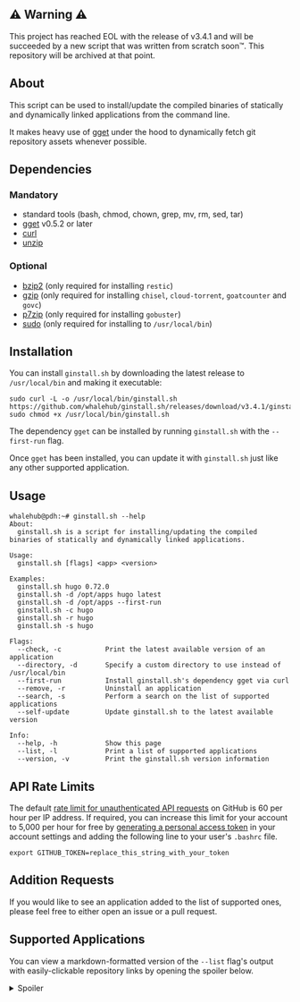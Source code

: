 ## ⚠ Warning ⚠
This project has reached EOL with the release of v3.4.1 and will be succeeded by a new script that was written from scratch soon™. This repository will be archived at that point.

## About
This script can be used to install/update the compiled binaries of statically and dynamically linked applications from the command line.

It makes heavy use of [gget](https://github.com/dpb587/gget) under the hood to dynamically fetch git repository assets whenever possible.

## Dependencies
### Mandatory
- standard tools (bash, chmod, chown, grep, mv, rm, sed, tar) 
- [gget](https://github.com/dpb587/gget) v0.5.2 or later
- [curl](https://packages.debian.org/buster/curl)
- [unzip](https://packages.debian.org/buster/unzip)

### Optional
- [bzip2](https://packages.debian.org/buster/bzip2) (only required for installing `restic`)
- [gzip](https://packages.debian.org/buster/gzip) (only required for installing `chisel`, `cloud-torrent`, `goatcounter` and `govc`)
- [p7zip](https://packages.debian.org/buster/p7zip) (only required for installing `gobuster`)
- [sudo](https://packages.debian.org/buster/sudo) (only required for installing to `/usr/local/bin`)

## Installation
You can install `ginstall.sh` by downloading the latest release to `/usr/local/bin` and making it executable:

```
sudo curl -L -o /usr/local/bin/ginstall.sh https://github.com/whalehub/ginstall.sh/releases/download/v3.4.1/ginstall.sh
sudo chmod +x /usr/local/bin/ginstall.sh
```

The dependency `gget` can be installed by running `ginstall.sh` with the `--first-run` flag.

Once `gget` has been installed, you can update it with `ginstall.sh` just like any other supported application.

## Usage
```
whalehub@pdh:~# ginstall.sh --help
About:
  ginstall.sh is a script for installing/updating the compiled binaries of statically and dynamically linked applications.

Usage:
  ginstall.sh [flags] <app> <version>

Examples:
  ginstall.sh hugo 0.72.0
  ginstall.sh -d /opt/apps hugo latest
  ginstall.sh -d /opt/apps --first-run
  ginstall.sh -c hugo
  ginstall.sh -r hugo
  ginstall.sh -s hugo

Flags:
  --check, -c           Print the latest available version of an application
  --directory, -d       Specify a custom directory to use instead of /usr/local/bin
  --first-run           Install ginstall.sh's dependency gget via curl
  --remove, -r          Uninstall an application
  --search, -s          Perform a search on the list of supported applications
  --self-update         Update ginstall.sh to the latest available version

Info:
  --help, -h            Show this page
  --list, -l            Print a list of supported applications
  --version, -v         Print the ginstall.sh version information
```

## API Rate Limits
The default [rate limit for unauthenticated API requests](https://developer.github.com/v3/#rate-limiting) on GitHub is 60 per hour per IP address. If required, you can increase this limit for your account to 5,000 per hour for free by [generating a personal access token](https://github.com/settings/tokens) in your account settings and adding the following line to your user's `.bashrc` file.

```
export GITHUB_TOKEN=replace_this_string_with_your_token
```

## Addition Requests
If you would like to see an application added to the list of supported ones, please feel free to either open an issue or a pull request.

## Supported Applications
You can view a markdown-formatted version of the `--list` flag's output with easily-clickable repository links by opening the spoiler below.

<details>
  <summary>Spoiler</summary>
<p></p>

| Application | Linker Type | Repository |
| ----------- | ----------- | ---------- |
| ali                         | static              | https://github.com/nakabonne/ali |
| amass                       | static              | https://github.com/OWASP/Amass |
| annie                       | static              | https://github.com/iawia002/annie |
| arc                         | static              | https://github.com/mholt/archiver |
| bat                         | dynamic             | https://github.com/sharkdp/bat |
| bed                         | static              | https://github.com/itchyny/bed |
| bombardier                  | static              | https://github.com/codesenberg/bombardier |
| borg                        | dynamic             | https://github.com/borgbackup/borg |
| cavif                       | static              | https://github.com/kornelski/cavif-rs |
| chroma                      | dynamic             | https://github.com/alecthomas/chroma |
| cobalt                      | dynamic             | https://github.com/cobalt-org/cobalt.rs |
| comics-downloader           | static              | https://github.com/Girbons/comics-downloader |
| composer                    | dynamic             | https://github.com/composer/composer |
| croc                        | static              | https://github.com/schollz/croc |
| ctop                        | dynamic             | https://github.com/bcicen/ctop |
| ddgr                        | dynamic             | https://github.com/jarun/ddgr |
| delta                       | dynamic             | https://github.com/dandavison/delta |
| discord-console             | static              | https://github.com/discordconsole-team/DiscordConsole |
| discord-delete              | dynamic             | https://github.com/adversarialtools/discord-delete |
| diskonaut                   | static              | https://github.com/imsnif/diskonaut |
| diskus                      | dynamic             | https://github.com/sharkdp/diskus |
| dive                        | static              | https://github.com/wagoodman/dive |
| docker-credential-pass      | static              | https://github.com/docker/docker-credential-helpers |
| dstask                      | static              | https://github.com/naggie/dstask |
| duplicacy                   | static              | https://github.com/gilbertchen/duplicacy |
| edgedns                     | dynamic             | https://github.com/jedisct1/edgedns |
| eksctl                      | static              | https://github.com/weaveworks/eksctl |
| ethr                        | dynamic             | https://github.com/microsoft/ethr |
| eureka                      | static              | https://github.com/mimoo/eureka |
| exa                         | dynamic             | https://github.com/ogham/exa |
| fd                          | dynamic             | https://github.com/sharkdp/fd |
| fetch                       | static              | https://github.com/gruntwork-io/fetch |
| ffsend                      | static              | https://github.com/timvisee/ffsend |
| findomain                   | dynamic             | https://github.com/Edu4rdSHL/findomain |
| fzf                         | static              | https://github.com/junegunn/fzf |
| gau                         | static              | https://github.com/lc/gau |
| gget                        | static              | https://github.com/dpb587/gget |
| git-credential-manager-core | dynamic             | https://github.com/microsoft/Git-Credential-Manager-Core |
| git-rewrite-author          | static              | https://github.com/crazy-max/git-rewrite-author |
| gitbatch                    | static              | https://github.com/isacikgoz/gitbatch |
| gitui                       | static              | https://github.com/extrawurst/gitui |
| gobuster                    | dynamic             | https://github.com/OJ/gobuster |
| golangci-lint               | static              | https://github.com/golangci/golangci-lint |
| gomuks                      | static              | https://github.com/tulir/gomuks |
| googler                     | dynamic             | https://github.com/jarun/googler |
| gopass                      | static              | https://github.com/gopasspw/gopass |
| gotop                       | dynamic             | https://github.com/xxxserxxx/gotop |
| grex                        | static              | https://github.com/pemistahl/grex |
| grv                         | static              | https://github.com/rgburke/grv |
| haste                       | dynamic             | https://github.com/zneix/haste-client |
| hexyl                       | dynamic             | https://github.com/sharkdp/hexyl |
| httprobe                    | dynamic             | https://github.com/tomnomnom/httprobe |
| hugo                        | static              | https://github.com/gohugoio/hugo |
| hugo-extended               | dynamic             | https://github.com/gohugoio/hugo |
| hyperfine                   | dynamic             | https://github.com/sharkdp/hyperfine |
| identity                    | static              | https://github.com/storj/storj |
| imdl                        | static              | https://github.com/casey/intermodal |
| k6                          | static              | https://github.com/loadimpact/k6 |
| kompose                     | static              | https://github.com/kubernetes/kompose |
| lazydocker                  | static              | https://github.com/jesseduffield/lazydocker |
| lazygit                     | static              | https://github.com/jesseduffield/lazygit |
| lego                        | static              | https://github.com/go-acme/lego |
| lsd                         | dynamic             | https://github.com/Peltoche/lsd |
| lucid                       | dynamic             | https://github.com/sharkdp/lucid |
| mcrcon                      | dynamic             | https://github.com/Tiiffi/mcrcon |
| mdbook                      | dynamic             | https://github.com/rust-lang/mdBook |
| minify                      | static              | https://github.com/tdewolff/minify |
| mkcert                      | static              | https://github.com/FiloSottile/mkcert |
| monolith                    | dynamic             | https://github.com/Y2Z/monolith |
| naabu                       | dynamic             | https://github.com/projectdiscovery/naabu |
| nnn                         | static              | https://github.com/jarun/nnn |
| pastel                      | dynamic             | https://github.com/sharkdp/pastel |
| plexdrive                   | dynamic             | https://github.com/plexdrive/plexdrive |
| plik                        | dynamic             | https://github.com/root-gg/plik |
| podman                      | dynamic             | https://github.com/containers/podman |
| qalc                        | dynamic             | https://github.com/Qalculate/libqalculate |
| rage                        | dynamic             | https://github.com/str4d/rage |
| rage-keygen                 | dynamic             | https://github.com/str4d/rage |
| rclone                      | static              | https://github.com/rclone/rclone |
| restic                      | static              | https://github.com/restic/restic |
| rg                          | static              | https://github.com/BurntSushi/ripgrep |
| rga                         | static              | https://github.com/phiresky/ripgrep-all |
| rga-preproc                 | static              | https://github.com/phiresky/ripgrep-all |
| shellcheck                  | static              | https://github.com/koalaman/shellcheck |
| shfmt                       | static              | https://github.com/mvdan/sh |
| slack-term                  | static              | https://github.com/erroneousboat/slack-term |
| ssh-auditor                 | static              | https://github.com/ncsa/ssh-auditor |
| starship                    | dynamic             | https://github.com/starship/starship |
| stegify                     | static              | https://github.com/DimitarPetrov/stegify |
| step                        | static              | https://github.com/smallstep/cli |
| tldr                        | static              | https://github.com/isacikgoz/tldr |
| tmate                       | static              | https://github.com/tmate-io/tmate |
| topgrade                    | dynamic             | https://github.com/r-darwish/topgrade |
| trivy                       | static              | https://github.com/aquasecurity/trivy |
| txeh                        | static              | https://github.com/txn2/txeh |
| upx                         | static              | https://github.com/upx/upx |
| vegeta                      | static              | https://github.com/tsenart/vegeta |
| vivid                       | dynamic             | https://github.com/sharkdp/vivid |
| wuzz                        | static              | https://github.com/asciimoo/wuzz |
| yq                          | static              | https://github.com/mikefarah/yq |
| zenith                      | static              | https://github.com/bvaisvil/zenith |
| zola                        | dynamic             | https://github.com/getzola/zola |
| zoxide                      | dynamic             | https://github.com/ajeetdsouza/zoxide |
</details>
